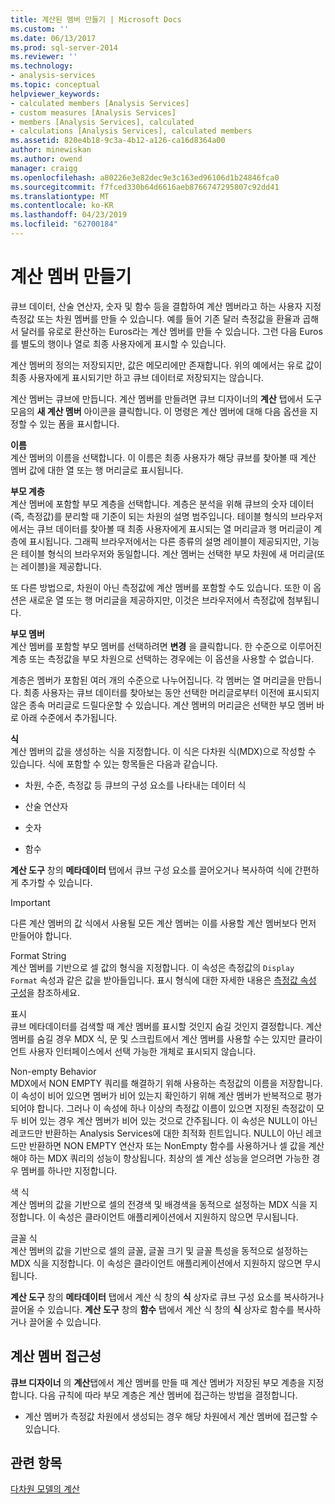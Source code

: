 ```yaml
---
title: 계산된 멤버 만들기 | Microsoft Docs
ms.custom: ''
ms.date: 06/13/2017
ms.prod: sql-server-2014
ms.reviewer: ''
ms.technology:
- analysis-services
ms.topic: conceptual
helpviewer_keywords:
- calculated members [Analysis Services]
- custom measures [Analysis Services]
- members [Analysis Services], calculated
- calculations [Analysis Services], calculated members
ms.assetid: 820e4b18-9c3a-4b12-a126-ca16d8364a00
author: minewiskan
ms.author: owend
manager: craigg
ms.openlocfilehash: a80226e3e82dec9e3c163ed96106d1b24846fca0
ms.sourcegitcommit: f7fced330b64d6616aeb8766747295807c92dd41
ms.translationtype: MT
ms.contentlocale: ko-KR
ms.lasthandoff: 04/23/2019
ms.locfileid: "62700184"
---
```

# <a name="create-calculated-members"></a>계산 멤버 만들기
  큐브 데이터, 산술 연산자, 숫자 및 함수 등을 결합하여 계산 멤버라고 하는 사용자 지정 측정값 또는 차원 멤버를 만들 수 있습니다. 예를 들어 기존 달러 측정값을 환율과 곱해서 달러를 유로로 환산하는 Euros라는 계산 멤버를 만들 수 있습니다. 그런 다음 Euros를 별도의 행이나 열로 최종 사용자에게 표시할 수 있습니다.  
  
 계산 멤버의 정의는 저장되지만, 값은 메모리에만 존재합니다. 위의 예에서는 유로 값이 최종 사용자에게 표시되기만 하고 큐브 데이터로 저장되지는 않습니다.  
  
 계산 멤버는 큐브에 만듭니다. 계산 멤버를 만들려면 큐브 디자이너의 **계산** 탭에서 도구 모음의 **새 계산 멤버** 아이콘을 클릭합니다. 이 명령은 계산 멤버에 대해 다음 옵션을 지정할 수 있는 폼을 표시합니다.  
  
 **이름**  
 계산 멤버의 이름을 선택합니다. 이 이름은 최종 사용자가 해당 큐브를 찾아볼 때 계산 멤버 값에 대한 열 또는 행 머리글로 표시됩니다.  
  
 **부모 계층**  
 계산 멤버에 포함할 부모 계층을 선택합니다. 계층은 분석을 위해 큐브의 숫자 데이터(즉, 측정값)를 분리할 때 기준이 되는 차원의 설명 범주입니다. 테이블 형식의 브라우저에서는 큐브 데이터를 찾아볼 때 최종 사용자에게 표시되는 열 머리글과 행 머리글이 계층에 표시됩니다. 그래픽 브라우저에서는 다른 종류의 설명 레이블이 제공되지만, 기능은 테이블 형식의 브라우저와 동일합니다. 계산 멤버는 선택한 부모 차원에 새 머리글(또는 레이블)을 제공합니다.  
  
 또 다른 방법으로, 차원이 아닌 측정값에 계산 멤버를 포함할 수도 있습니다. 또한 이 옵션은 새로운 열 또는 행 머리글을 제공하지만, 이것은 브라우저에서 측정값에 첨부됩니다.  
  
 **부모 멤버**  
 계산 멤버를 포함할 부모 멤버를 선택하려면 **변경** 을 클릭합니다. 한 수준으로 이루어진 계층 또는 측정값을 부모 차원으로 선택하는 경우에는 이 옵션을 사용할 수 없습니다.  
  
 계층은 멤버가 포함된 여러 개의 수준으로 나누어집니다. 각 멤버는 열 머리글을 만듭니다. 최종 사용자는 큐브 데이터를 찾아보는 동안 선택한 머리글로부터 이전에 표시되지 않은 종속 머리글로 드릴다운할 수 있습니다. 계산 멤버의 머리글은 선택한 부모 멤버 바로 아래 수준에서 추가됩니다.  
  
 **식**  
 계산 멤버의 값을 생성하는 식을 지정합니다. 이 식은 다차원 식(MDX)으로 작성할 수 있습니다. 식에 포함할 수 있는 항목들은 다음과 같습니다.  
  
-   차원, 수준, 측정값 등 큐브의 구성 요소를 나타내는 데이터 식  
  
-   산술 연산자  
  
-   숫자  
  
-   함수  
  
 **계산 도구** 창의 **메타데이터** 탭에서 큐브 구성 요소를 끌어오거나 복사하여 식에 간편하게 추가할 수 있습니다.  
  
> [!IMPORTANT]  
>  다른 계산 멤버의 값 식에서 사용될 모든 계산 멤버는 이를 사용할 계산 멤버보다 먼저 만들어야 합니다.  
  
 Format String  
 계산 멤버를 기반으로 셀 값의 형식을 지정합니다. 이 속성은 측정값의 `Display Format` 속성과 같은 값을 받아들입니다. 표시 형식에 대한 자세한 내용은 [측정값 속성 구성](configure-measure-properties.md)을 참조하세요.  
  
 표시  
 큐브 메타데이터를 검색할 때 계산 멤버를 표시할 것인지 숨길 것인지 결정합니다. 계산 멤버를 숨길 경우 MDX 식, 문 및 스크립트에서 계산 멤버를 사용할 수는 있지만 클라이언트 사용자 인터페이스에서 선택 가능한 개체로 표시되지 않습니다.  
  
 Non-empty Behavior  
 MDX에서 NON EMPTY 쿼리를 해결하기 위해 사용하는 측정값의 이름을 저장합니다. 이 속성이 비어 있으면 멤버가 비어 있는지 확인하기 위해 계산 멤버가 반복적으로 평가되어야 합니다. 그러나 이 속성에 하나 이상의 측정값 이름이 있으면 지정된 측정값이 모두 비어 있는 경우 계산 멤버가 비어 있는 것으로 간주됩니다. 이 속성은 NULL이 아닌 레코드만 반환하는 Analysis Services에 대한 최적화 힌트입니다. NULL이 아닌 레코드만 반환하면 NON EMPTY 연산자 또는 NonEmpty 함수를 사용하거나 셀 값을 계산해야 하는 MDX 쿼리의 성능이 향상됩니다. 최상의 셀 계산 성능을 얻으려면 가능한 경우 멤버를 하나만 지정합니다.  
  
 색 식  
 계산 멤버의 값을 기반으로 셀의 전경색 및 배경색을 동적으로 설정하는 MDX 식을 지정합니다. 이 속성은 클라이언트 애플리케이션에서 지원하지 않으면 무시됩니다.  
  
 글꼴 식  
 계산 멤버의 값을 기반으로 셀의 글꼴, 글꼴 크기 및 글꼴 특성을 동적으로 설정하는 MDX 식을 지정합니다. 이 속성은 클라이언트 애플리케이션에서 지원하지 않으면 무시됩니다.  
  
 **계산 도구** 창의 **메타데이터** 탭에서 계산 식 창의 **식** 상자로 큐브 구성 요소를 복사하거나 끌어올 수 있습니다. **계산 도구** 창의 **함수** 탭에서 계산 식 창의 **식** 상자로 함수를 복사하거나 끌어올 수 있습니다.  
  
## <a name="addressing-calculated-members"></a>계산 멤버 접근성  
 **큐브 디자이너** 의 **계산**탭에서 계산 멤버를 만들 때 계산 멤버가 저장된 부모 계층을 지정합니다. 다음 규칙에 따라 부모 계층은 계산 멤버에 접근하는 방법을 결정합니다.  
  
-   계산 멤버가 측정값 차원에서 생성되는 경우 해당 차원에서 계산 멤버에 접근할 수 있습니다.  
  
## <a name="see-also"></a>관련 항목  
 [다차원 모델의 계산](calculations-in-multidimensional-models.md)  
  
  
